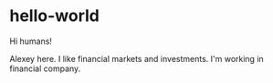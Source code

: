 # hello-world

Hi humans!

Alexey here. I like financial markets and investments.
I'm working in financial company. 
